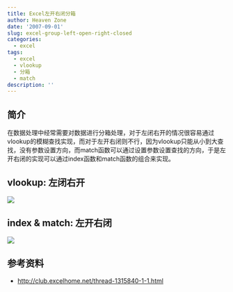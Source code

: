 ```yaml
---
title: Excel左开右闭分箱
author: Heaven Zone
date: '2007-09-01'
slug: excel-group-left-open-right-closed
categories:
  - excel
tags:
  - excel
  - vlookup
  - 分箱
  - match
description: ''
---
```


## 简介

在数据处理中经常需要对数据进行分箱处理，对于左闭右开的情况很容易通过vlookup的模糊查找实现，而对于左开右闭则不行，因为vlookup只能从小到大查找，没有参数设置方向，而match函数可以通过设置参数设置查找的方向，于是左开右闭的实现可以通过index函数和match函数的组合来实现。

## vlookup: 左闭右开

![](https://gitee.com/heavenzone/picturebed/raw/master/excel2r/excel-20180222-001-vlookup.png)


## index & match: 左开右闭

![](https://gitee.com/heavenzone/picturebed/raw/master/excel2r/excel-20180222-002-index-match.png)

## 参考资料

- <http://club.excelhome.net/thread-1315840-1-1.html>